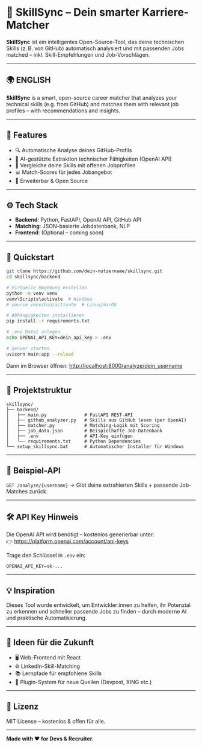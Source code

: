 
# 🚀 SkillSync – Dein smarter Karriere-Matcher

**SkillSync** ist ein intelligentes Open-Source-Tool, das deine technischen Skills (z. B. von GitHub) automatisch analysiert und mit passenden Jobs matched – inkl. Skill-Empfehlungen und Job-Vorschlägen.

---

## 🌍 ENGLISH

**SkillSync** is a smart, open-source career matcher that analyzes your technical skills (e.g. from GitHub) and matches them with relevant job profiles – with recommendations and insights.

---

## 🎯 Features

- 🔍 Automatische Analyse deines GitHub-Profils
- 🧠 AI-gestützte Extraktion technischer Fähigkeiten (OpenAI API)
- 📄 Vergleiche deine Skills mit offenen Jobprofilen
- 📊 Match-Scores für jedes Jobangebot
- 🧩 Erweiterbar & Open Source

---

## ⚙️ Tech Stack

- **Backend**: Python, FastAPI, OpenAI API, GitHub API
- **Matching**: JSON-basierte Jobdatenbank, NLP
- **Frontend**: (Optional – coming soon)

---

## 🚀 Quickstart

```bash
git clone https://github.com/dein-nutzername/skillsync.git
cd skillsync/backend

# Virtuelle Umgebung erstellen
python -m venv venv
venv\Scripts\activate  # Windows
# source venv/bin/activate  # Linux/macOS

# Abhängigkeiten installieren
pip install -r requirements.txt

# .env Datei anlegen
echo OPENAI_API_KEY=dein_api_key > .env

# Server starten
uvicorn main:app --reload
```

Dann im Browser öffnen: [http://localhost:8000/analyze/dein_username](http://localhost:8000/analyze/dein_username)

---

## 📁 Projektstruktur

```
skillsync/
├── backend/
│   ├── main.py              # FastAPI REST-API
│   ├── github_analyzer.py   # Skills aus GitHub lesen (per OpenAI)
│   ├── matcher.py           # Matching-Logik mit Scoring
│   ├── job_data.json        # Beispielhafte Job-Datenbank
│   ├── .env                 # API-Key einfügen
│   └── requirements.txt     # Python Dependencies
└── setup_skillsync.bat      # Automatischer Installer für Windows
```

---

## 🤖 Beispiel-API

`GET /analyze/{username}` → Gibt deine extrahierten Skills + passende Job-Matches zurück.

---

## 🛠 API Key Hinweis

Die OpenAI API wird benötigt – kostenlos generierbar unter:  
👉 https://platform.openai.com/account/api-keys

Trage den Schlüssel in `.env` ein:

```env
OPENAI_API_KEY=sk-...
```

---

## 💡 Inspiration

Dieses Tool wurde entwickelt, um Entwickler:innen zu helfen, ihr Potenzial zu erkennen und schneller passende Jobs zu finden – durch moderne AI und praktische Automatisierung.

---

## 🧠 Ideen für die Zukunft

- 🖥 Web-Frontend mit React
- 🌐 LinkedIn-Skill-Matching
- 📚 Lernpfade für empfohlene Skills
- 🧩 Plugin-System für neue Quellen (Devpost, XING etc.)

---

## 📜 Lizenz

MIT License – kostenlos & offen für alle.

---

**Made with ❤️ for Devs & Recruiter.**

